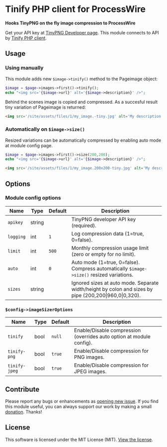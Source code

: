 # Tinify PHP client for ProcessWire

__Hooks TinyPNG on the fly image compression to ProcessWire__

Get your API key at [TinyPNG Developer page](https://tinypng.com/developers). This module connects to API by [Tinify PHP client](https://tinypng.com/developers/reference/php).

## Usage

### Using manually

This module adds new `$image->tinify()` method to the Pageimage object:

```php
$image = $page->images->first()->tinify();
echo "<img src='{$image->url}' alt='{$image->description}' />";
```

Behind the scenes image is copied and compressed. As a succesful result tiny variation of Pageimage is returned:

```html
<img src='/site/assets/files/1/my_image.-tiny.jpg' alt='My description' />
```

### Automatically on `$image->size()`

Resized variations can be automatically compressed by enabling auto mode at module config page.

```php
$image = $page->images->first()->size(200,200);
echo "<img src='{$image->url}' alt='{$image->description}' />";
```

```html
<img src='/site/assets/files/1/my_image.200x200-tiny.jpg' alt='My description' />
```

## Options

### Module config options

Name      | Type   | Default | Description
--------- | ------ | ------- | -----------
`apikey`  | string |         | TinyPNG developer API key (required).
`logging` | int    | `1`     | Log compression data (1=true, 0=false).
`limit`   | int    | `500`   | Monthly compression usage limit (zero or empty for no limit).
`auto`    | int    | `0`     | Auto mode (1=true, 0=false). Compress automatically `$image->size()` resized variations.
`sizes`   | string |         | Ignored sizes at auto mode. Separate width/height by colon and sizes by pipe (200,200&#124;960,0&#124;0,320).

### `$config->imageSizerOptions`

Name          | Type | Default | Description
------------- | ---- | ------- | -----------
`tinify`      | bool | `null`  | Enable/Disable compression (overrides auto option at module config).
`tinify-png`  | bool | `true`  | Enable/Disable compression for PNG images.
`tinify-jpeg` | bool | `true`  | Enable/Disable compression for JPEG images.

## Contribute

Please report any bugs or enhancements as [opening new issue](../../issues). If you find this module useful, you can always support our work by making a small [donation](https://www.paypal.com/cgi-bin/webscr?cmd=_s-xclick&hosted_button_id=WB4BHJ8HS8U8Q). Thanks!

## License

This software is licensed under the MIT License (MIT). [View the license](./LICENSE.md).
